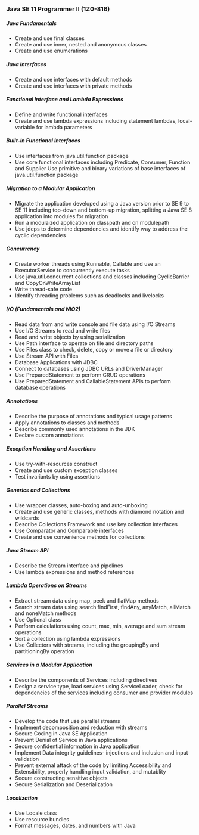 ### Java SE 11 Programmer II (1Z0-816)

##### Java Fundamentals
- Create and use final classes
- Create and use inner, nested and anonymous classes
- Create and use enumerations
##### Java Interfaces
- Create and use interfaces with default methods
- Create and use interfaces with private methods
##### Functional Interface and Lambda Expressions
- Define and write functional interfaces
- Create and use lambda expressions including statement lambdas, local-variable for lambda parameters
##### Built-in Functional Interfaces
- Use interfaces from java.util.function package
- Use core functional interfaces including Predicate, Consumer, Function and Supplier
Use primitive and binary variations of base interfaces of java.util.function package
##### Migration to a Modular Application
- Migrate the application developed using a Java version prior to SE 9 to SE 11 including top-down and bottom-up migration, splitting a Java SE 8 application into modules for migration
- Run a modulaized application on classpath and on modulepath
- Use jdeps to determine dependencies and identify way to address the cyclic dependencies
##### Concurrency
- Create worker threads using Runnable, Callable and use an ExecutorService to concurrently execute tasks
- Use java.util.concurrent collections and classes including CyclicBarrier and CopyOnWriteArrayList
- Write thread-safe code
- Identify threading problems such as deadlocks and livelocks
##### I/O (Fundamentals and NIO2)
- Read data from and write console and file data using I/O Streams
- Use I/O Streams to read and write files
- Read and write objects by using serialization
- Use Path interface to operate on file and directory paths
- Use Files class to check, delete, copy or move a file or directory
- Use Stream API with Files
- Database Applications with JDBC
- Connect to databases using JDBC URLs and DriverManager
- Use PreparedStatement to perform CRUD operations
- Use PreparedStatement and CallableStatement APIs to perform database operations
##### Annotations
- Describe the purpose of annotations and typical usage patterns
- Apply annotations to classes and methods
- Describe commonly used annotations in the JDK
- Declare custom annotations
##### Exception Handling and Assertions
- Use try-with-resources construct
- Create and use custom exception classes
- Test invariants by using assertions
##### Generics and Collections
- Use wrapper classes, auto-boxing and auto-unboxing
- Create and use generic classes, methods with diamond notation and wildcards
- Describe Collections Framework and use key collection interfaces
- Use Comparator and Comparable interfaces
- Create and use convenience methods for collections
##### Java Stream API
- Describe the Stream interface and pipelines
- Use lambda expressions and method references
##### Lambda Operations on Streams
- Extract stream data using map, peek and flatMap methods
- Search stream data using search findFirst, findAny, anyMatch, allMatch and noneMatch methods
- Use Optional class
- Perform calculations using count, max, min, average and sum stream operations
- Sort a collection using lambda expressions
- Use Collectors with streams, including the groupingBy and partitioningBy operation
##### Services in a Modular Application
- Describe the components of Services including directives
- Design a service type, load services using ServiceLoader, check for dependencies of the services including consumer and provider modules
##### Parallel Streams
- Develop the code that use parallel streams
- Implement decomposition and reduction with streams
- Secure Coding in Java SE Application
- Prevent Denial of Service in Java applications
- Secure confidential information in Java application
- Implement Data integrity guidelines- injections and inclusion and input validation
- Prevent external attack of the code by limiting Accessibility and Extensibility, properly handling input validation, and mutablity
- Secure constructing sensitive objects
- Secure Serialization and Deserialization
##### Localization
- Use Locale class
- Use resource bundles
- Format messages, dates, and numbers with Java